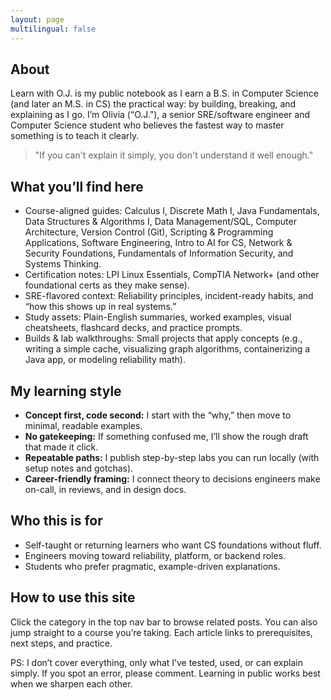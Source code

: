 ```yaml
---
layout: page
multilingual: false
---
```


## About 

Learn with O.J. is my public notebook as I earn a B.S. in Computer Science (and later an M.S. in CS) the practical way: by building, breaking, and explaining as I go. I’m Olivia (“O.J.”), a senior SRE/software engineer and Computer Science student who believes the fastest way to master something is to teach it clearly.

> "If you can't explain it simply, you don't understand it well enough."

## What you’ll find here

* Course-aligned guides: Calculus I, Discrete Math I, Java Fundamentals, Data Structures & Algorithms I, Data Management/SQL, Computer Architecture, Version Control (Git), Scripting & Programming Applications, Software Engineering, Intro to AI for CS, Network & Security Foundations, Fundamentals of Information Security, and Systems Thinking.
* Certification notes: LPI Linux Essentials, CompTIA Network+ (and other foundational certs as they make sense).
* SRE-flavored context: Reliability principles, incident-ready habits, and “how this shows up in real systems.”
* Study assets: Plain-English summaries, worked examples, visual cheatsheets, flashcard decks, and practice prompts.
* Builds & lab walkthroughs: Small projects that apply concepts (e.g., writing a simple cache, visualizing graph algorithms, containerizing a Java app, or modeling reliability math).

## My learning style

* **Concept first, code second:** I start with the “why,” then move to minimal, readable examples.
* **No gatekeeping:** If something confused me, I’ll show the rough draft that made it click.
* **Repeatable paths:** I publish step-by-step labs you can run locally (with setup notes and gotchas).
* **Career-friendly framing:** I connect theory to decisions engineers make on-call, in reviews, and in design docs.

## Who this is for

* Self-taught or returning learners who want CS foundations without fluff.
* Engineers moving toward reliability, platform, or backend roles.
* Students who prefer pragmatic, example-driven explanations.

## How to use this site

Click the category in the top nav bar to browse related posts. You can also jump straight to a course you’re taking. Each article links to prerequisites, next steps, and practice.

PS: I don’t cover everything, only what I’ve tested, used, or can explain simply. If you spot an error, please comment. Learning in public works best when we sharpen each other.